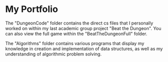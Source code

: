 # My Portfolio

The "DungeonCode" folder contains the direct cs files that I personally worked on within my last academic group project "Beat the Dungeon". You can also view the full game within the "BeatTheDungeonFull" folder.

The "Algorithms" folder contains various programs that display my knowledge in creation and implementation of data structures, as well as my understanding of algorithmic problem solving.
